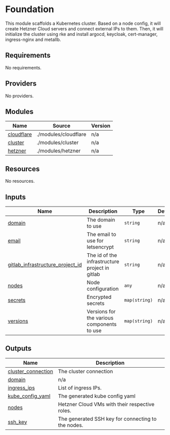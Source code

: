 # Foundation

This module scaffolds a Kubernetes cluster.
Based on a node config, it will create Hetzner Cloud servers and connect external IPs to them.
Then, it will initialize the cluster using rke and install argocd, keycloak, cert-manager, ingress-nginx and metallb.

## Requirements

No requirements.

## Providers

No providers.

## Modules

| Name | Source | Version |
|------|--------|---------|
| <a name="module_cloudflare"></a> [cloudflare](#module\_cloudflare) | ./modules/cloudflare | n/a |
| <a name="module_cluster"></a> [cluster](#module\_cluster) | ./modules/cluster | n/a |
| <a name="module_hetzner"></a> [hetzner](#module\_hetzner) | ./modules/hetzner | n/a |

## Resources

No resources.

## Inputs

| Name | Description | Type | Default | Required |
|------|-------------|------|---------|:--------:|
| <a name="input_domain"></a> [domain](#input\_domain) | The domain to use | `string` | n/a | yes |
| <a name="input_email"></a> [email](#input\_email) | The email to use for letsencrypt | `string` | n/a | yes |
| <a name="input_gitlab_infrastructure_project_id"></a> [gitlab\_infrastructure\_project\_id](#input\_gitlab\_infrastructure\_project\_id) | The id of the infrastructure project in gitlab | `string` | n/a | yes |
| <a name="input_nodes"></a> [nodes](#input\_nodes) | Node configuration | `any` | n/a | yes |
| <a name="input_secrets"></a> [secrets](#input\_secrets) | Encrypted secrets | `map(string)` | n/a | yes |
| <a name="input_versions"></a> [versions](#input\_versions) | Versions for the various components to use | `map(string)` | n/a | yes |

## Outputs

| Name | Description |
|------|-------------|
| <a name="output_cluster_connection"></a> [cluster\_connection](#output\_cluster\_connection) | The cluster connection |
| <a name="output_domain"></a> [domain](#output\_domain) | n/a |
| <a name="output_ingress_ips"></a> [ingress\_ips](#output\_ingress\_ips) | List of ingress IPs. |
| <a name="output_kube_config_yaml"></a> [kube\_config\_yaml](#output\_kube\_config\_yaml) | The generated kube config yaml |
| <a name="output_nodes"></a> [nodes](#output\_nodes) | Hetzner Cloud VMs with their respective roles. |
| <a name="output_ssh_key"></a> [ssh\_key](#output\_ssh\_key) | The generated SSH key for connecting to the nodes. |
